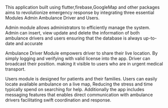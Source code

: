 This application built using flutter,firebase,GoogleMap and other packages aims to revolutionize emergency response by integrating three essential Modules Admin Ambulance Driver and Users.
 
 Admin module allows administrators to efficiently manage the system. Admin can insert, view update and delete the information of both ambulance drivers and users ensuring that the database is always up-to-date and accurate

 Ambulance Driver Module empowers driver to share their live location. By simply logging and verifying with valid license into the app. Driver can broadcast their position. making it visible to users who are in urgent medical transport.

 Users module is designed for patients and their families. Users can easily locate available ambulance on a live map, Reducing the stress and time typically spend on searching for help. Additionally the app includes messaging features that enables direct communication with ambulance drivers facilitating swift coordination and response.
